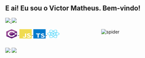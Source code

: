 ## E ai! Eu sou o Victor Matheus. Bem-vindo!
<div>
  <a href="https://github.com/Victor-Matheus">
  <img height="180em" src="https://github-readme-stats.vercel.app/api?username=Victor-Matheus&show_icons=true&theme=gotham&include_all_commits=true&count_private=true"/>
  <img height="180em" src="https://github-readme-stats.vercel.app/api/top-langs/?username=Victor-Matheus&layout=compact&langs_count=16&theme=gotham"/>
</div>
<div>
  <div style="display: inline_block"><br>
  <img align="center" alt="CQ-Csharp" height="30" width="40" src="https://raw.githubusercontent.com/devicons/devicon/master/icons/csharp/csharp-original.svg">
  <img align="center" alt="CQ-Js" height="30" width="40" src="https://raw.githubusercontent.com/devicons/devicon/master/icons/javascript/javascript-plain.svg">
  <img align="center" alt="CQ-Ts" height="30" width="40" src="https://raw.githubusercontent.com/devicons/devicon/master/icons/typescript/typescript-plain.svg">
  <img align="center" alt="CQ-React" height="30" width="40" src="https://raw.githubusercontent.com/devicons/devicon/master/icons/react/react-original.svg">
  <img align="right" alt="spider" height="100" width="200" src="https://media.giphy.com/media/3o7aDbC2HZbTdx0556/giphy.gif">
</div>

  ##
  <div>
  <a href = "mailto: victormatheusts@gmail.com"><img src="https://img.shields.io/badge/-Gmail-%23EA4335?style=for-the-badge&logo=gmail&logoColor=white" target="_blank"></a>
  <a href="https://www.linkedin.com/in/victor-software-engineer/" target="_blank"><img src="https://img.shields.io/badge/-LinkedIn-%230077B5?style=for-the-badge&logo=linkedin&logoColor=white" target="_blank"></a>
</div>

